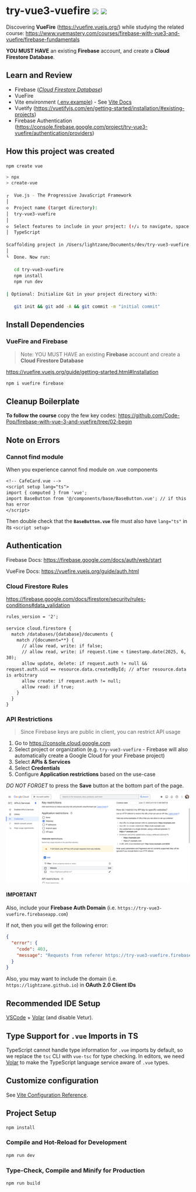 # try-vue3-vuefire ![](https://img.shields.io/badge/node-22.16.0-green?style=flat) ![](https://img.shields.io/badge/npm-10.9.2-2ecc71?style=flat)

Discovering **VueFire** (https://vuefire.vuejs.org/) while studying the related course: https://www.vuemastery.com/courses/firebase-with-vue3-and-vuefire/firebase-fundamentals

**YOU MUST HAVE** an existing **Firebase** account, and create a **Cloud Firestore Database**.

## Learn and Review

- Firebase ([_Cloud Firestore Database_](https://firebase.google.com/docs/firestore))
- VueFire
- Vite environment ([.env.example](./.env.example)) - See [Vite Docs](https://vite.dev/guide/env-and-mode.html#env-variables)
- Vuetify (https://vuetifyjs.com/en/getting-started/installation/#existing-projects)
- Firebase Authentication (https://console.firebase.google.com/project/try-vue3-vuefire/authentication/providers)

## How this project was created

`npm create vue`

```bash
> npx
> create-vue

┌  Vue.js - The Progressive JavaScript Framework
│
◇  Project name (target directory):
│  try-vue3-vuefire
│
◇  Select features to include in your project: (↑/↓ to navigate, space to select, a to toggle all, enter to confirm)
│  TypeScript

Scaffolding project in /Users/lightzane/Documents/dev/try-vue3-vuefire...
│
└  Done. Now run:

   cd try-vue3-vuefire
   npm install
   npm run dev

| Optional: Initialize Git in your project directory with:

   git init && git add -A && git commit -m "initial commit"
```

## Install Dependencies

### VueFire and Firebase

> Note: YOU MUST HAVE an existing **Firebase** account and create a **Cloud Firestore Database**

https://vuefire.vuejs.org/guide/getting-started.html#Installation

```bash
npm i vuefire firebase
```

## Cleanup Boilerplate

**To follow the course** copy the few key codes: https://github.com/Code-Pop/firebase-with-vue-3-and-vuefire/tree/02-begin

## Note on Errors

### Cannot find module

When you experience cannot find module on .vue components

```vue
<!-- CafeCard.vue -->
<script setup lang="ts">
import { computed } from 'vue';
import BaseButton from '@/components/base/BaseButton.vue'; // if this has error
</script>
```

Then double check that the **`BaseButton.vue`** file must also have `lang="ts"` in its `<script setup>`

## Authentication

Firebase Docs: https://firebase.google.com/docs/auth/web/start

VueFire Docs: https://vuefire.vuejs.org/guide/auth.html

### Cloud Firestore Rules

https://firebase.google.com/docs/firestore/security/rules-conditions#data_validation

```text
rules_version = '2';

service cloud.firestore {
  match /databases/{database}/documents {
    match /{document=**} {
      // allow read, write: if false;
      // allow read, write: if request.time < timestamp.date(2025, 6, 30);
      allow update, delete: if request.auth != null && request.auth.uid == resource.data.createdById; // after resource.data is arbitrary
      allow create: if request.auth != null;
      allow read: if true;
    }
  }
}
```

### API Restrictions

> Since Firebase keys are public in client, you can restrict API usage

1. Go to https://console.cloud.google.com
2. Select project or organization (e.g. `try-vue3-vuefire` - Firebase will also automatically create a Google Cloud for your Firebase project)
3. Select **APIs & Services**
4. Select **Credentials**
5. Configure **Application restrictions** based on the use-case

_DO NOT FORGET_ to press the **Save** button at the bottom part of the page.

![Google Cloud Console](./consolecloudgoogle.png)

#### IMPORTANT

Also, include your **Firebase Auth Domain** (i.e. `https://try-vue3-vuefire.firebaseapp.com`)

If not, then you will get the following error:

```json
{
  "error": {
    "code": 403,
    "message": "Requests from referer https://try-vue3-vuefire.firebaseapp.com/ are blocked."
  }
}
```

Also, you may want to include the domain (i.e. `https://lightzane.github.io`) in **OAuth 2.0 Client IDs**

## Recommended IDE Setup

[VSCode](https://code.visualstudio.com/) + [Volar](https://marketplace.visualstudio.com/items?itemName=Vue.volar) (and disable Vetur).

## Type Support for `.vue` Imports in TS

TypeScript cannot handle type information for `.vue` imports by default, so we replace the `tsc` CLI with `vue-tsc` for type checking. In editors, we need [Volar](https://marketplace.visualstudio.com/items?itemName=Vue.volar) to make the TypeScript language service aware of `.vue` types.

## Customize configuration

See [Vite Configuration Reference](https://vite.dev/config/).

## Project Setup

```sh
npm install
```

### Compile and Hot-Reload for Development

```sh
npm run dev
```

### Type-Check, Compile and Minify for Production

```sh
npm run build
```
